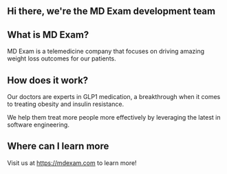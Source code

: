 ## Hi there, we're the MD Exam development team

## What is MD Exam?

MD Exam is a telemedicine company that focuses on driving amazing weight loss outcomes for our patients.

## How does it work?

Our doctors are experts in GLP1 medication, a breakthrough when it comes to treating obesity and insulin resistance. 

We help them treat more people more effectively by leveraging the latest in software engineering.

## Where can I learn more

Visit us at https://mdexam.com to learn more!
